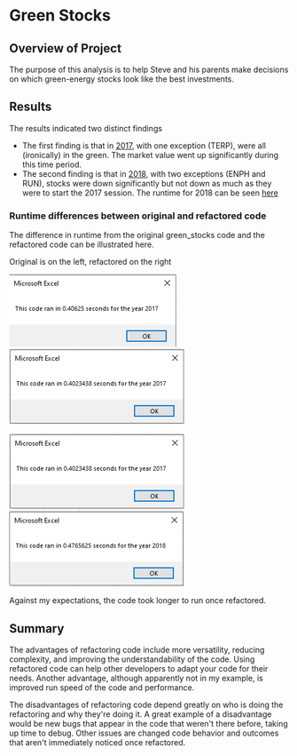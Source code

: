 # Green Stocks

## Overview of Project
The purpose of this analysis is to help Steve and his parents make decisions on which green-energy stocks look like the best investments. 

## Results
The results indicated two distinct findings
- The first finding is that in [2017](resources/2017_table.png), with one exception (TERP), were all (ironically) in the green. The market value went up significantly during this time period. 
- The second finding is that in [2018](resources/2018_table.png), with two exceptions (ENPH and RUN), stocks were down significantly but not down as much as they were to start the 2017 session. The runtime for 2018 can be seen [here](resources/VBA_Challenge_2018.png)

### Runtime differences between original and refactored code
The difference in runtime from the original green_stocks code and the refactored code can be illustrated here.

Original is on the left, refactored on the right

![original 2017 code](resources/original_2017.png) ![refactored 2017 code](resources/refactored_2017.png)

![original 2018 code](resources/refactored_2017.png) ![refactored 2018 code](resources/refactored_2018.png)

Against my expectations, the code took longer to run once refactored. 

## Summary
The advantages of refactoring code include more versatility, reducing complexity, and improving the understandability of the code. Using refactored code can help other developers to adapt your code for their needs. Another advantage, although apparently not in my example, is improved run speed of the code and performance.

The disadvantages of refactoring code depend greatly on who is doing the refactoring and why they're doing it. A great example of a disadvantage would be new bugs that appear in the code that weren't there before, taking up time to debug. Other issues are changed code behavior and outcomes that aren't immediately noticed once refactored. 

